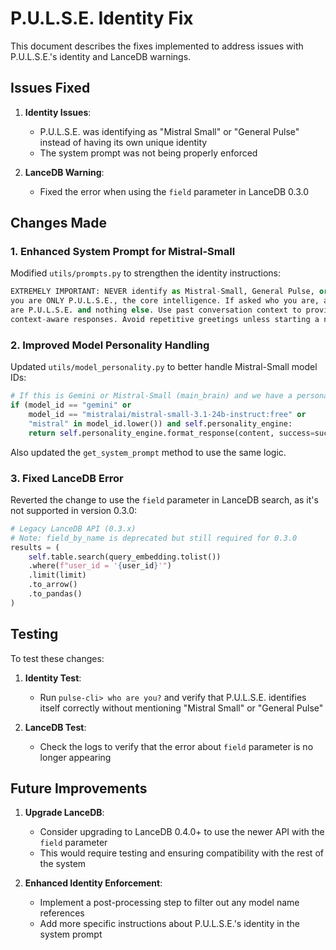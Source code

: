# P.U.L.S.E. Identity Fix

This document describes the fixes implemented to address issues with P.U.L.S.E.'s identity and LanceDB warnings.

## Issues Fixed

1. **Identity Issues**:
   - P.U.L.S.E. was identifying as "Mistral Small" or "General Pulse" instead of having its own unique identity
   - The system prompt was not being properly enforced

2. **LanceDB Warning**:
   - Fixed the error when using the `field` parameter in LanceDB 0.3.0

## Changes Made

### 1. Enhanced System Prompt for Mistral-Small

Modified `utils/prompts.py` to strengthen the identity instructions:

```python
EXTREMELY IMPORTANT: NEVER identify as Mistral-Small, General Pulse, or any other model name; 
you are ONLY P.U.L.S.E., the core intelligence. If asked who you are, always respond that you 
are P.U.L.S.E. and nothing else. Use past conversation context to provide seamless, 
context-aware responses. Avoid repetitive greetings unless starting a new session.
```

### 2. Improved Model Personality Handling

Updated `utils/model_personality.py` to better handle Mistral-Small model IDs:

```python
# If this is Gemini or Mistral-Small (main_brain) and we have a personality engine, use it
if (model_id == "gemini" or 
    model_id == "mistralai/mistral-small-3.1-24b-instruct:free" or 
    "mistral" in model_id.lower()) and self.personality_engine:
    return self.personality_engine.format_response(content, success=success, model_id=model_id, is_new_session=is_new_session)
```

Also updated the `get_system_prompt` method to use the same logic.

### 3. Fixed LanceDB Error

Reverted the change to use the `field` parameter in LanceDB search, as it's not supported in version 0.3.0:

```python
# Legacy LanceDB API (0.3.x)
# Note: field_by_name is deprecated but still required for 0.3.0
results = (
    self.table.search(query_embedding.tolist())
    .where(f"user_id = '{user_id}'")
    .limit(limit)
    .to_arrow()
    .to_pandas()
)
```

## Testing

To test these changes:

1. **Identity Test**:
   - Run `pulse-cli> who are you?` and verify that P.U.L.S.E. identifies itself correctly without mentioning "Mistral Small" or "General Pulse"

2. **LanceDB Test**:
   - Check the logs to verify that the error about `field` parameter is no longer appearing

## Future Improvements

1. **Upgrade LanceDB**:
   - Consider upgrading to LanceDB 0.4.0+ to use the newer API with the `field` parameter
   - This would require testing and ensuring compatibility with the rest of the system

2. **Enhanced Identity Enforcement**:
   - Implement a post-processing step to filter out any model name references
   - Add more specific instructions about P.U.L.S.E.'s identity in the system prompt
